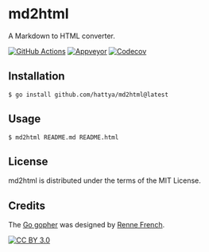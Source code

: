 # md2html

A Markdown to HTML converter.

[![GitHub Actions](https://github.com/hattya/md2html/actions/workflows/ci.yml/badge.svg)](https://github.com/hattya/md2html/actions/workflows/ci.yml)
[![Appveyor](https://ci.appveyor.com/api/projects/status/s0gjff110mlep6tr/branch/master?svg=true)](https://ci.appveyor.com/project/hattya/md2html)
[![Codecov](https://codecov.io/gh/hattya/md2html/branch/master/graph/badge.svg)](https://codecov.io/gh/hattya/md2html)


## Installation

```console
$ go install github.com/hattya/md2html@latest
```


## Usage

```console
$ md2html README.md README.html
```


## License

md2html is distributed under the terms of the MIT License.


## Credits

The [Go gopher](https://go.dev/blog/gopher) was designed by [Renne French](https://reneefrench.blogspot.com/).

[![CC BY 3.0](https://i.creativecommons.org/l/by/3.0/80x15.png)](https://creativecommons.org/licenses/by/3.0/)
